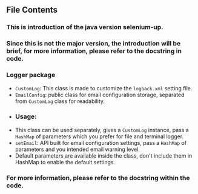 ## File Contents

### This is introduction of the java version selenium-up.
### Since this is not the major version, the introduction will be brief, for more information, please refer to the docstring in code.

### Logger package
- `CustomLog`: This class is made to customize the `logback.xml` setting file.
- `EmailConfig`: public class for email configuration storage, separated from `CustomLog` class for readability.
- ### Usage:
- This class can be used separately, gives a `CustomLog` instance, pass a `HashMap` of parameters which you prefer for file and terminal logger.
- `setEmail`: API built for email configuration settings, pass a `HashMap` of parameters and you intended email warning level.
- Default parameters are available inside the class, don't include them in HashMap to enable the default settings.



### For more information, please refer to the docstring within the code.